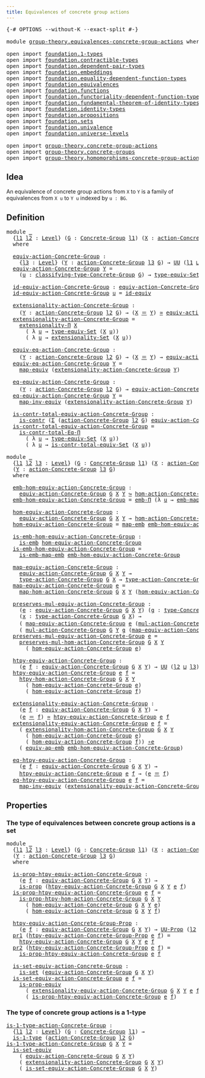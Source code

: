 ```yaml
---
title: Equivalences of concrete group actions
---
```


<pre class="Agda"><a id="64" class="Symbol">{-#</a> <a id="68" class="Keyword">OPTIONS</a> <a id="76" class="Pragma">--without-K</a> <a id="88" class="Pragma">--exact-split</a> <a id="102" class="Symbol">#-}</a>

<a id="107" class="Keyword">module</a> <a id="114" href="group-theory.equivalences-concrete-group-actions.html" class="Module">group-theory.equivalences-concrete-group-actions</a> <a id="163" class="Keyword">where</a>

<a id="170" class="Keyword">open</a> <a id="175" class="Keyword">import</a> <a id="182" href="foundation.1-types.html" class="Module">foundation.1-types</a>
<a id="201" class="Keyword">open</a> <a id="206" class="Keyword">import</a> <a id="213" href="foundation.contractible-types.html" class="Module">foundation.contractible-types</a>
<a id="243" class="Keyword">open</a> <a id="248" class="Keyword">import</a> <a id="255" href="foundation.dependent-pair-types.html" class="Module">foundation.dependent-pair-types</a>
<a id="287" class="Keyword">open</a> <a id="292" class="Keyword">import</a> <a id="299" href="foundation.embeddings.html" class="Module">foundation.embeddings</a>
<a id="321" class="Keyword">open</a> <a id="326" class="Keyword">import</a> <a id="333" href="foundation.equality-dependent-function-types.html" class="Module">foundation.equality-dependent-function-types</a>
<a id="378" class="Keyword">open</a> <a id="383" class="Keyword">import</a> <a id="390" href="foundation.equivalences.html" class="Module">foundation.equivalences</a>
<a id="414" class="Keyword">open</a> <a id="419" class="Keyword">import</a> <a id="426" href="foundation.functions.html" class="Module">foundation.functions</a>
<a id="447" class="Keyword">open</a> <a id="452" class="Keyword">import</a> <a id="459" href="foundation.functoriality-dependent-function-types.html" class="Module">foundation.functoriality-dependent-function-types</a>
<a id="509" class="Keyword">open</a> <a id="514" class="Keyword">import</a> <a id="521" href="foundation.fundamental-theorem-of-identity-types.html" class="Module">foundation.fundamental-theorem-of-identity-types</a>
<a id="570" class="Keyword">open</a> <a id="575" class="Keyword">import</a> <a id="582" href="foundation.identity-types.html" class="Module">foundation.identity-types</a>
<a id="608" class="Keyword">open</a> <a id="613" class="Keyword">import</a> <a id="620" href="foundation.propositions.html" class="Module">foundation.propositions</a>
<a id="644" class="Keyword">open</a> <a id="649" class="Keyword">import</a> <a id="656" href="foundation.sets.html" class="Module">foundation.sets</a>
<a id="672" class="Keyword">open</a> <a id="677" class="Keyword">import</a> <a id="684" href="foundation.univalence.html" class="Module">foundation.univalence</a>
<a id="706" class="Keyword">open</a> <a id="711" class="Keyword">import</a> <a id="718" href="foundation.universe-levels.html" class="Module">foundation.universe-levels</a>

<a id="746" class="Keyword">open</a> <a id="751" class="Keyword">import</a> <a id="758" href="group-theory.concrete-group-actions.html" class="Module">group-theory.concrete-group-actions</a>
<a id="794" class="Keyword">open</a> <a id="799" class="Keyword">import</a> <a id="806" href="group-theory.concrete-groups.html" class="Module">group-theory.concrete-groups</a>
<a id="835" class="Keyword">open</a> <a id="840" class="Keyword">import</a> <a id="847" href="group-theory.homomorphisms-concrete-group-actions.html" class="Module">group-theory.homomorphisms-concrete-group-actions</a>
</pre>
## Idea

An equivalence of concrete group actions from `X` to `Y` is a family of equivalences from `X u` to `Y u` indexed by `u : BG`.

## Definition

<pre class="Agda"><a id="1061" class="Keyword">module</a> <a id="1068" href="group-theory.equivalences-concrete-group-actions.html#1068" class="Module">_</a>
  <a id="1072" class="Symbol">{</a><a id="1073" href="group-theory.equivalences-concrete-group-actions.html#1073" class="Bound">l1</a> <a id="1076" href="group-theory.equivalences-concrete-group-actions.html#1076" class="Bound">l2</a> <a id="1079" class="Symbol">:</a> <a id="1081" href="Agda.Primitive.html#597" class="Postulate">Level</a><a id="1086" class="Symbol">}</a> <a id="1088" class="Symbol">(</a><a id="1089" href="group-theory.equivalences-concrete-group-actions.html#1089" class="Bound">G</a> <a id="1091" class="Symbol">:</a> <a id="1093" href="group-theory.concrete-groups.html#2030" class="Function">Concrete-Group</a> <a id="1108" href="group-theory.equivalences-concrete-group-actions.html#1073" class="Bound">l1</a><a id="1110" class="Symbol">)</a> <a id="1112" class="Symbol">(</a><a id="1113" href="group-theory.equivalences-concrete-group-actions.html#1113" class="Bound">X</a> <a id="1115" class="Symbol">:</a> <a id="1117" href="group-theory.concrete-group-actions.html#807" class="Function">action-Concrete-Group</a> <a id="1139" href="group-theory.equivalences-concrete-group-actions.html#1076" class="Bound">l2</a> <a id="1142" href="group-theory.equivalences-concrete-group-actions.html#1089" class="Bound">G</a><a id="1143" class="Symbol">)</a>
  <a id="1147" class="Keyword">where</a>

  <a id="1156" href="group-theory.equivalences-concrete-group-actions.html#1156" class="Function">equiv-action-Concrete-Group</a> <a id="1184" class="Symbol">:</a>
    <a id="1190" class="Symbol">{</a><a id="1191" href="group-theory.equivalences-concrete-group-actions.html#1191" class="Bound">l3</a> <a id="1194" class="Symbol">:</a> <a id="1196" href="Agda.Primitive.html#597" class="Postulate">Level</a><a id="1201" class="Symbol">}</a> <a id="1203" class="Symbol">(</a><a id="1204" href="group-theory.equivalences-concrete-group-actions.html#1204" class="Bound">Y</a> <a id="1206" class="Symbol">:</a> <a id="1208" href="group-theory.concrete-group-actions.html#807" class="Function">action-Concrete-Group</a> <a id="1230" href="group-theory.equivalences-concrete-group-actions.html#1191" class="Bound">l3</a> <a id="1233" href="group-theory.equivalences-concrete-group-actions.html#1089" class="Bound">G</a><a id="1234" class="Symbol">)</a> <a id="1236" class="Symbol">→</a> <a id="1238" href="foundation-core.universe-levels.html#235" class="Primitive">UU</a> <a id="1241" class="Symbol">(</a><a id="1242" href="group-theory.equivalences-concrete-group-actions.html#1073" class="Bound">l1</a> <a id="1245" href="Agda.Primitive.html#810" class="Primitive Operator">⊔</a> <a id="1247" href="group-theory.equivalences-concrete-group-actions.html#1076" class="Bound">l2</a> <a id="1250" href="Agda.Primitive.html#810" class="Primitive Operator">⊔</a> <a id="1252" href="group-theory.equivalences-concrete-group-actions.html#1191" class="Bound">l3</a><a id="1254" class="Symbol">)</a>
  <a id="1258" href="group-theory.equivalences-concrete-group-actions.html#1156" class="Function">equiv-action-Concrete-Group</a> <a id="1286" href="group-theory.equivalences-concrete-group-actions.html#1286" class="Bound">Y</a> <a id="1288" class="Symbol">=</a>
    <a id="1294" class="Symbol">(</a><a id="1295" href="group-theory.equivalences-concrete-group-actions.html#1295" class="Bound">u</a> <a id="1297" class="Symbol">:</a> <a id="1299" href="group-theory.concrete-groups.html#2431" class="Function">classifying-type-Concrete-Group</a> <a id="1331" href="group-theory.equivalences-concrete-group-actions.html#1089" class="Bound">G</a><a id="1332" class="Symbol">)</a> <a id="1334" class="Symbol">→</a> <a id="1336" href="foundation.sets.html#4935" class="Function">type-equiv-Set</a> <a id="1351" class="Symbol">(</a><a id="1352" href="group-theory.equivalences-concrete-group-actions.html#1113" class="Bound">X</a> <a id="1354" href="group-theory.equivalences-concrete-group-actions.html#1295" class="Bound">u</a><a id="1355" class="Symbol">)</a> <a id="1357" class="Symbol">(</a><a id="1358" href="group-theory.equivalences-concrete-group-actions.html#1286" class="Bound">Y</a> <a id="1360" href="group-theory.equivalences-concrete-group-actions.html#1295" class="Bound">u</a><a id="1361" class="Symbol">)</a>

  <a id="1366" href="group-theory.equivalences-concrete-group-actions.html#1366" class="Function">id-equiv-action-Concrete-Group</a> <a id="1397" class="Symbol">:</a> <a id="1399" href="group-theory.equivalences-concrete-group-actions.html#1156" class="Function">equiv-action-Concrete-Group</a> <a id="1427" href="group-theory.equivalences-concrete-group-actions.html#1113" class="Bound">X</a>
  <a id="1431" href="group-theory.equivalences-concrete-group-actions.html#1366" class="Function">id-equiv-action-Concrete-Group</a> <a id="1462" href="group-theory.equivalences-concrete-group-actions.html#1462" class="Bound">u</a> <a id="1464" class="Symbol">=</a> <a id="1466" href="foundation-core.equivalences.html#2494" class="Function">id-equiv</a>

  <a id="1478" href="group-theory.equivalences-concrete-group-actions.html#1478" class="Function">extensionality-action-Concrete-Group</a> <a id="1515" class="Symbol">:</a>
    <a id="1521" class="Symbol">(</a><a id="1522" href="group-theory.equivalences-concrete-group-actions.html#1522" class="Bound">Y</a> <a id="1524" class="Symbol">:</a> <a id="1526" href="group-theory.concrete-group-actions.html#807" class="Function">action-Concrete-Group</a> <a id="1548" href="group-theory.equivalences-concrete-group-actions.html#1076" class="Bound">l2</a> <a id="1551" href="group-theory.equivalences-concrete-group-actions.html#1089" class="Bound">G</a><a id="1552" class="Symbol">)</a> <a id="1554" class="Symbol">→</a> <a id="1556" class="Symbol">(</a><a id="1557" href="group-theory.equivalences-concrete-group-actions.html#1113" class="Bound">X</a> <a id="1559" href="foundation-core.identity-types.html#1865" class="Function Operator">＝</a> <a id="1561" href="group-theory.equivalences-concrete-group-actions.html#1522" class="Bound">Y</a><a id="1562" class="Symbol">)</a> <a id="1564" href="foundation-core.equivalences.html#1621" class="Function Operator">≃</a> <a id="1566" href="group-theory.equivalences-concrete-group-actions.html#1156" class="Function">equiv-action-Concrete-Group</a> <a id="1594" href="group-theory.equivalences-concrete-group-actions.html#1522" class="Bound">Y</a>
  <a id="1598" href="group-theory.equivalences-concrete-group-actions.html#1478" class="Function">extensionality-action-Concrete-Group</a> <a id="1635" class="Symbol">=</a>
    <a id="1641" href="foundation.equality-dependent-function-types.html#2224" class="Function">extensionality-Π</a> <a id="1658" href="group-theory.equivalences-concrete-group-actions.html#1113" class="Bound">X</a>
      <a id="1666" class="Symbol">(</a> <a id="1668" class="Symbol">λ</a> <a id="1670" href="group-theory.equivalences-concrete-group-actions.html#1670" class="Bound">u</a> <a id="1672" class="Symbol">→</a> <a id="1674" href="foundation.sets.html#4935" class="Function">type-equiv-Set</a> <a id="1689" class="Symbol">(</a><a id="1690" href="group-theory.equivalences-concrete-group-actions.html#1113" class="Bound">X</a> <a id="1692" href="group-theory.equivalences-concrete-group-actions.html#1670" class="Bound">u</a><a id="1693" class="Symbol">))</a>
      <a id="1702" class="Symbol">(</a> <a id="1704" class="Symbol">λ</a> <a id="1706" href="group-theory.equivalences-concrete-group-actions.html#1706" class="Bound">u</a> <a id="1708" class="Symbol">→</a> <a id="1710" href="foundation.sets.html#5845" class="Function">extensionality-Set</a> <a id="1729" class="Symbol">(</a><a id="1730" href="group-theory.equivalences-concrete-group-actions.html#1113" class="Bound">X</a> <a id="1732" href="group-theory.equivalences-concrete-group-actions.html#1706" class="Bound">u</a><a id="1733" class="Symbol">))</a>

  <a id="1739" href="group-theory.equivalences-concrete-group-actions.html#1739" class="Function">equiv-eq-action-Concrete-Group</a> <a id="1770" class="Symbol">:</a>
    <a id="1776" class="Symbol">(</a><a id="1777" href="group-theory.equivalences-concrete-group-actions.html#1777" class="Bound">Y</a> <a id="1779" class="Symbol">:</a> <a id="1781" href="group-theory.concrete-group-actions.html#807" class="Function">action-Concrete-Group</a> <a id="1803" href="group-theory.equivalences-concrete-group-actions.html#1076" class="Bound">l2</a> <a id="1806" href="group-theory.equivalences-concrete-group-actions.html#1089" class="Bound">G</a><a id="1807" class="Symbol">)</a> <a id="1809" class="Symbol">→</a> <a id="1811" class="Symbol">(</a><a id="1812" href="group-theory.equivalences-concrete-group-actions.html#1113" class="Bound">X</a> <a id="1814" href="foundation-core.identity-types.html#1865" class="Function Operator">＝</a> <a id="1816" href="group-theory.equivalences-concrete-group-actions.html#1777" class="Bound">Y</a><a id="1817" class="Symbol">)</a> <a id="1819" class="Symbol">→</a> <a id="1821" href="group-theory.equivalences-concrete-group-actions.html#1156" class="Function">equiv-action-Concrete-Group</a> <a id="1849" href="group-theory.equivalences-concrete-group-actions.html#1777" class="Bound">Y</a>
  <a id="1853" href="group-theory.equivalences-concrete-group-actions.html#1739" class="Function">equiv-eq-action-Concrete-Group</a> <a id="1884" href="group-theory.equivalences-concrete-group-actions.html#1884" class="Bound">Y</a> <a id="1886" class="Symbol">=</a>
    <a id="1892" href="foundation-core.equivalences.html#1821" class="Function">map-equiv</a> <a id="1902" class="Symbol">(</a><a id="1903" href="group-theory.equivalences-concrete-group-actions.html#1478" class="Function">extensionality-action-Concrete-Group</a> <a id="1940" href="group-theory.equivalences-concrete-group-actions.html#1884" class="Bound">Y</a><a id="1941" class="Symbol">)</a>

  <a id="1946" href="group-theory.equivalences-concrete-group-actions.html#1946" class="Function">eq-equiv-action-Concrete-Group</a> <a id="1977" class="Symbol">:</a>
    <a id="1983" class="Symbol">(</a><a id="1984" href="group-theory.equivalences-concrete-group-actions.html#1984" class="Bound">Y</a> <a id="1986" class="Symbol">:</a> <a id="1988" href="group-theory.concrete-group-actions.html#807" class="Function">action-Concrete-Group</a> <a id="2010" href="group-theory.equivalences-concrete-group-actions.html#1076" class="Bound">l2</a> <a id="2013" href="group-theory.equivalences-concrete-group-actions.html#1089" class="Bound">G</a><a id="2014" class="Symbol">)</a> <a id="2016" class="Symbol">→</a> <a id="2018" href="group-theory.equivalences-concrete-group-actions.html#1156" class="Function">equiv-action-Concrete-Group</a> <a id="2046" href="group-theory.equivalences-concrete-group-actions.html#1984" class="Bound">Y</a> <a id="2048" class="Symbol">→</a> <a id="2050" class="Symbol">(</a><a id="2051" href="group-theory.equivalences-concrete-group-actions.html#1113" class="Bound">X</a> <a id="2053" href="foundation-core.identity-types.html#1865" class="Function Operator">＝</a> <a id="2055" href="group-theory.equivalences-concrete-group-actions.html#1984" class="Bound">Y</a><a id="2056" class="Symbol">)</a>
  <a id="2060" href="group-theory.equivalences-concrete-group-actions.html#1946" class="Function">eq-equiv-action-Concrete-Group</a> <a id="2091" href="group-theory.equivalences-concrete-group-actions.html#2091" class="Bound">Y</a> <a id="2093" class="Symbol">=</a>
    <a id="2099" href="foundation-core.equivalences.html#5036" class="Function">map-inv-equiv</a> <a id="2113" class="Symbol">(</a><a id="2114" href="group-theory.equivalences-concrete-group-actions.html#1478" class="Function">extensionality-action-Concrete-Group</a> <a id="2151" href="group-theory.equivalences-concrete-group-actions.html#2091" class="Bound">Y</a><a id="2152" class="Symbol">)</a>

  <a id="2157" href="group-theory.equivalences-concrete-group-actions.html#2157" class="Function">is-contr-total-equiv-action-Concrete-Group</a> <a id="2200" class="Symbol">:</a>
    <a id="2206" href="foundation-core.contractible-types.html#1006" class="Function">is-contr</a> <a id="2215" class="Symbol">(</a><a id="2216" href="foundation-core.dependent-pair-types.html#515" class="Record">Σ</a> <a id="2218" class="Symbol">(</a><a id="2219" href="group-theory.concrete-group-actions.html#807" class="Function">action-Concrete-Group</a> <a id="2241" href="group-theory.equivalences-concrete-group-actions.html#1076" class="Bound">l2</a> <a id="2244" href="group-theory.equivalences-concrete-group-actions.html#1089" class="Bound">G</a><a id="2245" class="Symbol">)</a> <a id="2247" href="group-theory.equivalences-concrete-group-actions.html#1156" class="Function">equiv-action-Concrete-Group</a><a id="2274" class="Symbol">)</a>
  <a id="2278" href="group-theory.equivalences-concrete-group-actions.html#2157" class="Function">is-contr-total-equiv-action-Concrete-Group</a> <a id="2321" class="Symbol">=</a>
    <a id="2327" href="foundation.equality-dependent-function-types.html#1031" class="Function">is-contr-total-Eq-Π</a>
      <a id="2353" class="Symbol">(</a> <a id="2355" class="Symbol">λ</a> <a id="2357" href="group-theory.equivalences-concrete-group-actions.html#2357" class="Bound">u</a> <a id="2359" class="Symbol">→</a> <a id="2361" href="foundation.sets.html#4935" class="Function">type-equiv-Set</a> <a id="2376" class="Symbol">(</a><a id="2377" href="group-theory.equivalences-concrete-group-actions.html#1113" class="Bound">X</a> <a id="2379" href="group-theory.equivalences-concrete-group-actions.html#2357" class="Bound">u</a><a id="2380" class="Symbol">))</a>
      <a id="2389" class="Symbol">(</a> <a id="2391" class="Symbol">λ</a> <a id="2393" href="group-theory.equivalences-concrete-group-actions.html#2393" class="Bound">u</a> <a id="2395" class="Symbol">→</a> <a id="2397" href="foundation.sets.html#5419" class="Function">is-contr-total-equiv-Set</a> <a id="2422" class="Symbol">(</a><a id="2423" href="group-theory.equivalences-concrete-group-actions.html#1113" class="Bound">X</a> <a id="2425" href="group-theory.equivalences-concrete-group-actions.html#2393" class="Bound">u</a><a id="2426" class="Symbol">))</a>

<a id="2430" class="Keyword">module</a> <a id="2437" href="group-theory.equivalences-concrete-group-actions.html#2437" class="Module">_</a>
  <a id="2441" class="Symbol">{</a><a id="2442" href="group-theory.equivalences-concrete-group-actions.html#2442" class="Bound">l1</a> <a id="2445" href="group-theory.equivalences-concrete-group-actions.html#2445" class="Bound">l2</a> <a id="2448" href="group-theory.equivalences-concrete-group-actions.html#2448" class="Bound">l3</a> <a id="2451" class="Symbol">:</a> <a id="2453" href="Agda.Primitive.html#597" class="Postulate">Level</a><a id="2458" class="Symbol">}</a> <a id="2460" class="Symbol">(</a><a id="2461" href="group-theory.equivalences-concrete-group-actions.html#2461" class="Bound">G</a> <a id="2463" class="Symbol">:</a> <a id="2465" href="group-theory.concrete-groups.html#2030" class="Function">Concrete-Group</a> <a id="2480" href="group-theory.equivalences-concrete-group-actions.html#2442" class="Bound">l1</a><a id="2482" class="Symbol">)</a> <a id="2484" class="Symbol">(</a><a id="2485" href="group-theory.equivalences-concrete-group-actions.html#2485" class="Bound">X</a> <a id="2487" class="Symbol">:</a> <a id="2489" href="group-theory.concrete-group-actions.html#807" class="Function">action-Concrete-Group</a> <a id="2511" href="group-theory.equivalences-concrete-group-actions.html#2445" class="Bound">l2</a> <a id="2514" href="group-theory.equivalences-concrete-group-actions.html#2461" class="Bound">G</a><a id="2515" class="Symbol">)</a>
  <a id="2519" class="Symbol">(</a><a id="2520" href="group-theory.equivalences-concrete-group-actions.html#2520" class="Bound">Y</a> <a id="2522" class="Symbol">:</a> <a id="2524" href="group-theory.concrete-group-actions.html#807" class="Function">action-Concrete-Group</a> <a id="2546" href="group-theory.equivalences-concrete-group-actions.html#2448" class="Bound">l3</a> <a id="2549" href="group-theory.equivalences-concrete-group-actions.html#2461" class="Bound">G</a><a id="2550" class="Symbol">)</a>
  <a id="2554" class="Keyword">where</a>

  <a id="2563" href="group-theory.equivalences-concrete-group-actions.html#2563" class="Function">emb-hom-equiv-action-Concrete-Group</a> <a id="2599" class="Symbol">:</a>
    <a id="2605" href="group-theory.equivalences-concrete-group-actions.html#1156" class="Function">equiv-action-Concrete-Group</a> <a id="2633" href="group-theory.equivalences-concrete-group-actions.html#2461" class="Bound">G</a> <a id="2635" href="group-theory.equivalences-concrete-group-actions.html#2485" class="Bound">X</a> <a id="2637" href="group-theory.equivalences-concrete-group-actions.html#2520" class="Bound">Y</a> <a id="2639" href="foundation-core.embeddings.html#1074" class="Function Operator">↪</a> <a id="2641" href="group-theory.homomorphisms-concrete-group-actions.html#849" class="Function">hom-action-Concrete-Group</a> <a id="2667" href="group-theory.equivalences-concrete-group-actions.html#2461" class="Bound">G</a> <a id="2669" href="group-theory.equivalences-concrete-group-actions.html#2485" class="Bound">X</a> <a id="2671" href="group-theory.equivalences-concrete-group-actions.html#2520" class="Bound">Y</a>
  <a id="2675" href="group-theory.equivalences-concrete-group-actions.html#2563" class="Function">emb-hom-equiv-action-Concrete-Group</a> <a id="2711" class="Symbol">=</a> <a id="2713" href="foundation.functoriality-dependent-function-types.html#5944" class="Function">emb-Π</a> <a id="2719" class="Symbol">(λ</a> <a id="2722" href="group-theory.equivalences-concrete-group-actions.html#2722" class="Bound">u</a> <a id="2724" class="Symbol">→</a> <a id="2726" href="foundation.equivalences.html#11729" class="Function">emb-map-equiv</a><a id="2739" class="Symbol">)</a>

  <a id="2744" href="group-theory.equivalences-concrete-group-actions.html#2744" class="Function">hom-equiv-action-Concrete-Group</a> <a id="2776" class="Symbol">:</a>
    <a id="2782" href="group-theory.equivalences-concrete-group-actions.html#1156" class="Function">equiv-action-Concrete-Group</a> <a id="2810" href="group-theory.equivalences-concrete-group-actions.html#2461" class="Bound">G</a> <a id="2812" href="group-theory.equivalences-concrete-group-actions.html#2485" class="Bound">X</a> <a id="2814" href="group-theory.equivalences-concrete-group-actions.html#2520" class="Bound">Y</a> <a id="2816" class="Symbol">→</a> <a id="2818" href="group-theory.homomorphisms-concrete-group-actions.html#849" class="Function">hom-action-Concrete-Group</a> <a id="2844" href="group-theory.equivalences-concrete-group-actions.html#2461" class="Bound">G</a> <a id="2846" href="group-theory.equivalences-concrete-group-actions.html#2485" class="Bound">X</a> <a id="2848" href="group-theory.equivalences-concrete-group-actions.html#2520" class="Bound">Y</a>
  <a id="2852" href="group-theory.equivalences-concrete-group-actions.html#2744" class="Function">hom-equiv-action-Concrete-Group</a> <a id="2884" class="Symbol">=</a> <a id="2886" href="foundation-core.embeddings.html#1217" class="Function">map-emb</a> <a id="2894" href="group-theory.equivalences-concrete-group-actions.html#2563" class="Function">emb-hom-equiv-action-Concrete-Group</a>

  <a id="2933" href="group-theory.equivalences-concrete-group-actions.html#2933" class="Function">is-emb-hom-equiv-action-Concrete-Group</a> <a id="2972" class="Symbol">:</a>
    <a id="2978" href="foundation-core.embeddings.html#992" class="Function">is-emb</a> <a id="2985" href="group-theory.equivalences-concrete-group-actions.html#2744" class="Function">hom-equiv-action-Concrete-Group</a>
  <a id="3019" href="group-theory.equivalences-concrete-group-actions.html#2933" class="Function">is-emb-hom-equiv-action-Concrete-Group</a> <a id="3058" class="Symbol">=</a>
    <a id="3064" href="foundation-core.embeddings.html#1264" class="Function">is-emb-map-emb</a> <a id="3079" href="group-theory.equivalences-concrete-group-actions.html#2563" class="Function">emb-hom-equiv-action-Concrete-Group</a>

  <a id="3118" href="group-theory.equivalences-concrete-group-actions.html#3118" class="Function">map-equiv-action-Concrete-Group</a> <a id="3150" class="Symbol">:</a>
    <a id="3156" href="group-theory.equivalences-concrete-group-actions.html#1156" class="Function">equiv-action-Concrete-Group</a> <a id="3184" href="group-theory.equivalences-concrete-group-actions.html#2461" class="Bound">G</a> <a id="3186" href="group-theory.equivalences-concrete-group-actions.html#2485" class="Bound">X</a> <a id="3188" href="group-theory.equivalences-concrete-group-actions.html#2520" class="Bound">Y</a> <a id="3190" class="Symbol">→</a>
    <a id="3196" href="group-theory.concrete-group-actions.html#1115" class="Function">type-action-Concrete-Group</a> <a id="3223" href="group-theory.equivalences-concrete-group-actions.html#2461" class="Bound">G</a> <a id="3225" href="group-theory.equivalences-concrete-group-actions.html#2485" class="Bound">X</a> <a id="3227" class="Symbol">→</a> <a id="3229" href="group-theory.concrete-group-actions.html#1115" class="Function">type-action-Concrete-Group</a> <a id="3256" href="group-theory.equivalences-concrete-group-actions.html#2461" class="Bound">G</a> <a id="3258" href="group-theory.equivalences-concrete-group-actions.html#2520" class="Bound">Y</a>
  <a id="3262" href="group-theory.equivalences-concrete-group-actions.html#3118" class="Function">map-equiv-action-Concrete-Group</a> <a id="3294" href="group-theory.equivalences-concrete-group-actions.html#3294" class="Bound">e</a> <a id="3296" class="Symbol">=</a>
    <a id="3302" href="group-theory.homomorphisms-concrete-group-actions.html#1006" class="Function">map-hom-action-Concrete-Group</a> <a id="3332" href="group-theory.equivalences-concrete-group-actions.html#2461" class="Bound">G</a> <a id="3334" href="group-theory.equivalences-concrete-group-actions.html#2485" class="Bound">X</a> <a id="3336" href="group-theory.equivalences-concrete-group-actions.html#2520" class="Bound">Y</a> <a id="3338" class="Symbol">(</a><a id="3339" href="group-theory.equivalences-concrete-group-actions.html#2744" class="Function">hom-equiv-action-Concrete-Group</a> <a id="3371" href="group-theory.equivalences-concrete-group-actions.html#3294" class="Bound">e</a><a id="3372" class="Symbol">)</a>

  <a id="3377" href="group-theory.equivalences-concrete-group-actions.html#3377" class="Function">preserves-mul-equiv-action-Concrete-Group</a> <a id="3419" class="Symbol">:</a>
    <a id="3425" class="Symbol">(</a><a id="3426" href="group-theory.equivalences-concrete-group-actions.html#3426" class="Bound">e</a> <a id="3428" class="Symbol">:</a> <a id="3430" href="group-theory.equivalences-concrete-group-actions.html#1156" class="Function">equiv-action-Concrete-Group</a> <a id="3458" href="group-theory.equivalences-concrete-group-actions.html#2461" class="Bound">G</a> <a id="3460" href="group-theory.equivalences-concrete-group-actions.html#2485" class="Bound">X</a> <a id="3462" href="group-theory.equivalences-concrete-group-actions.html#2520" class="Bound">Y</a><a id="3463" class="Symbol">)</a> <a id="3465" class="Symbol">(</a><a id="3466" href="group-theory.equivalences-concrete-group-actions.html#3466" class="Bound">g</a> <a id="3468" class="Symbol">:</a> <a id="3470" href="group-theory.concrete-groups.html#3441" class="Function">type-Concrete-Group</a> <a id="3490" href="group-theory.equivalences-concrete-group-actions.html#2461" class="Bound">G</a><a id="3491" class="Symbol">)</a>
    <a id="3497" class="Symbol">(</a><a id="3498" href="group-theory.equivalences-concrete-group-actions.html#3498" class="Bound">x</a> <a id="3500" class="Symbol">:</a> <a id="3502" href="group-theory.concrete-group-actions.html#1115" class="Function">type-action-Concrete-Group</a> <a id="3529" href="group-theory.equivalences-concrete-group-actions.html#2461" class="Bound">G</a> <a id="3531" href="group-theory.equivalences-concrete-group-actions.html#2485" class="Bound">X</a><a id="3532" class="Symbol">)</a> <a id="3534" class="Symbol">→</a>
    <a id="3540" class="Symbol">(</a> <a id="3542" href="group-theory.equivalences-concrete-group-actions.html#3118" class="Function">map-equiv-action-Concrete-Group</a> <a id="3574" href="group-theory.equivalences-concrete-group-actions.html#3426" class="Bound">e</a> <a id="3576" class="Symbol">(</a><a id="3577" href="group-theory.concrete-group-actions.html#1372" class="Function">mul-action-Concrete-Group</a> <a id="3603" href="group-theory.equivalences-concrete-group-actions.html#2461" class="Bound">G</a> <a id="3605" href="group-theory.equivalences-concrete-group-actions.html#2485" class="Bound">X</a> <a id="3607" href="group-theory.equivalences-concrete-group-actions.html#3466" class="Bound">g</a> <a id="3609" href="group-theory.equivalences-concrete-group-actions.html#3498" class="Bound">x</a><a id="3610" class="Symbol">))</a> <a id="3613" href="foundation-core.identity-types.html#1865" class="Function Operator">＝</a>
    <a id="3619" class="Symbol">(</a> <a id="3621" href="group-theory.concrete-group-actions.html#1372" class="Function">mul-action-Concrete-Group</a> <a id="3647" href="group-theory.equivalences-concrete-group-actions.html#2461" class="Bound">G</a> <a id="3649" href="group-theory.equivalences-concrete-group-actions.html#2520" class="Bound">Y</a> <a id="3651" href="group-theory.equivalences-concrete-group-actions.html#3466" class="Bound">g</a> <a id="3653" class="Symbol">(</a><a id="3654" href="group-theory.equivalences-concrete-group-actions.html#3118" class="Function">map-equiv-action-Concrete-Group</a> <a id="3686" href="group-theory.equivalences-concrete-group-actions.html#3426" class="Bound">e</a> <a id="3688" href="group-theory.equivalences-concrete-group-actions.html#3498" class="Bound">x</a><a id="3689" class="Symbol">))</a>
  <a id="3694" href="group-theory.equivalences-concrete-group-actions.html#3377" class="Function">preserves-mul-equiv-action-Concrete-Group</a> <a id="3736" href="group-theory.equivalences-concrete-group-actions.html#3736" class="Bound">e</a> <a id="3738" class="Symbol">=</a>
    <a id="3744" href="group-theory.homomorphisms-concrete-group-actions.html#1488" class="Function">preserves-mul-hom-action-Concrete-Group</a> <a id="3784" href="group-theory.equivalences-concrete-group-actions.html#2461" class="Bound">G</a> <a id="3786" href="group-theory.equivalences-concrete-group-actions.html#2485" class="Bound">X</a> <a id="3788" href="group-theory.equivalences-concrete-group-actions.html#2520" class="Bound">Y</a>
      <a id="3796" class="Symbol">(</a> <a id="3798" href="group-theory.equivalences-concrete-group-actions.html#2744" class="Function">hom-equiv-action-Concrete-Group</a> <a id="3830" href="group-theory.equivalences-concrete-group-actions.html#3736" class="Bound">e</a><a id="3831" class="Symbol">)</a>

  <a id="3836" href="group-theory.equivalences-concrete-group-actions.html#3836" class="Function">htpy-equiv-action-Concrete-Group</a> <a id="3869" class="Symbol">:</a>
    <a id="3875" class="Symbol">(</a><a id="3876" href="group-theory.equivalences-concrete-group-actions.html#3876" class="Bound">e</a> <a id="3878" href="group-theory.equivalences-concrete-group-actions.html#3878" class="Bound">f</a> <a id="3880" class="Symbol">:</a> <a id="3882" href="group-theory.equivalences-concrete-group-actions.html#1156" class="Function">equiv-action-Concrete-Group</a> <a id="3910" href="group-theory.equivalences-concrete-group-actions.html#2461" class="Bound">G</a> <a id="3912" href="group-theory.equivalences-concrete-group-actions.html#2485" class="Bound">X</a> <a id="3914" href="group-theory.equivalences-concrete-group-actions.html#2520" class="Bound">Y</a><a id="3915" class="Symbol">)</a> <a id="3917" class="Symbol">→</a> <a id="3919" href="foundation-core.universe-levels.html#235" class="Primitive">UU</a> <a id="3922" class="Symbol">(</a><a id="3923" href="group-theory.equivalences-concrete-group-actions.html#2445" class="Bound">l2</a> <a id="3926" href="Agda.Primitive.html#810" class="Primitive Operator">⊔</a> <a id="3928" href="group-theory.equivalences-concrete-group-actions.html#2448" class="Bound">l3</a><a id="3930" class="Symbol">)</a>
  <a id="3934" href="group-theory.equivalences-concrete-group-actions.html#3836" class="Function">htpy-equiv-action-Concrete-Group</a> <a id="3967" href="group-theory.equivalences-concrete-group-actions.html#3967" class="Bound">e</a> <a id="3969" href="group-theory.equivalences-concrete-group-actions.html#3969" class="Bound">f</a> <a id="3971" class="Symbol">=</a>
    <a id="3977" href="group-theory.homomorphisms-concrete-group-actions.html#2113" class="Function">htpy-hom-action-Concrete-Group</a> <a id="4008" href="group-theory.equivalences-concrete-group-actions.html#2461" class="Bound">G</a> <a id="4010" href="group-theory.equivalences-concrete-group-actions.html#2485" class="Bound">X</a> <a id="4012" href="group-theory.equivalences-concrete-group-actions.html#2520" class="Bound">Y</a>
      <a id="4020" class="Symbol">(</a> <a id="4022" href="group-theory.equivalences-concrete-group-actions.html#2744" class="Function">hom-equiv-action-Concrete-Group</a> <a id="4054" href="group-theory.equivalences-concrete-group-actions.html#3967" class="Bound">e</a><a id="4055" class="Symbol">)</a>
      <a id="4063" class="Symbol">(</a> <a id="4065" href="group-theory.equivalences-concrete-group-actions.html#2744" class="Function">hom-equiv-action-Concrete-Group</a> <a id="4097" href="group-theory.equivalences-concrete-group-actions.html#3969" class="Bound">f</a><a id="4098" class="Symbol">)</a>

  <a id="4103" href="group-theory.equivalences-concrete-group-actions.html#4103" class="Function">extensionality-equiv-action-Concrete-Group</a> <a id="4146" class="Symbol">:</a>
    <a id="4152" class="Symbol">(</a><a id="4153" href="group-theory.equivalences-concrete-group-actions.html#4153" class="Bound">e</a> <a id="4155" href="group-theory.equivalences-concrete-group-actions.html#4155" class="Bound">f</a> <a id="4157" class="Symbol">:</a> <a id="4159" href="group-theory.equivalences-concrete-group-actions.html#1156" class="Function">equiv-action-Concrete-Group</a> <a id="4187" href="group-theory.equivalences-concrete-group-actions.html#2461" class="Bound">G</a> <a id="4189" href="group-theory.equivalences-concrete-group-actions.html#2485" class="Bound">X</a> <a id="4191" href="group-theory.equivalences-concrete-group-actions.html#2520" class="Bound">Y</a><a id="4192" class="Symbol">)</a> <a id="4194" class="Symbol">→</a>
    <a id="4200" class="Symbol">(</a><a id="4201" href="group-theory.equivalences-concrete-group-actions.html#4153" class="Bound">e</a> <a id="4203" href="foundation-core.identity-types.html#1865" class="Function Operator">＝</a> <a id="4205" href="group-theory.equivalences-concrete-group-actions.html#4155" class="Bound">f</a><a id="4206" class="Symbol">)</a> <a id="4208" href="foundation-core.equivalences.html#1621" class="Function Operator">≃</a> <a id="4210" href="group-theory.equivalences-concrete-group-actions.html#3836" class="Function">htpy-equiv-action-Concrete-Group</a> <a id="4243" href="group-theory.equivalences-concrete-group-actions.html#4153" class="Bound">e</a> <a id="4245" href="group-theory.equivalences-concrete-group-actions.html#4155" class="Bound">f</a>
  <a id="4249" href="group-theory.equivalences-concrete-group-actions.html#4103" class="Function">extensionality-equiv-action-Concrete-Group</a> <a id="4292" href="group-theory.equivalences-concrete-group-actions.html#4292" class="Bound">e</a> <a id="4294" href="group-theory.equivalences-concrete-group-actions.html#4294" class="Bound">f</a> <a id="4296" class="Symbol">=</a>
    <a id="4302" class="Symbol">(</a> <a id="4304" href="group-theory.homomorphisms-concrete-group-actions.html#2453" class="Function">extensionality-hom-action-Concrete-Group</a> <a id="4345" href="group-theory.equivalences-concrete-group-actions.html#2461" class="Bound">G</a> <a id="4347" href="group-theory.equivalences-concrete-group-actions.html#2485" class="Bound">X</a> <a id="4349" href="group-theory.equivalences-concrete-group-actions.html#2520" class="Bound">Y</a>
      <a id="4357" class="Symbol">(</a> <a id="4359" href="group-theory.equivalences-concrete-group-actions.html#2744" class="Function">hom-equiv-action-Concrete-Group</a> <a id="4391" href="group-theory.equivalences-concrete-group-actions.html#4292" class="Bound">e</a><a id="4392" class="Symbol">)</a>
      <a id="4400" class="Symbol">(</a> <a id="4402" href="group-theory.equivalences-concrete-group-actions.html#2744" class="Function">hom-equiv-action-Concrete-Group</a> <a id="4434" href="group-theory.equivalences-concrete-group-actions.html#4294" class="Bound">f</a><a id="4435" class="Symbol">))</a> <a id="4438" href="foundation-core.equivalences.html#7869" class="Function Operator">∘e</a>
    <a id="4445" class="Symbol">(</a> <a id="4447" href="foundation-core.embeddings.html#1344" class="Function">equiv-ap-emb</a> <a id="4460" href="group-theory.equivalences-concrete-group-actions.html#2563" class="Function">emb-hom-equiv-action-Concrete-Group</a><a id="4495" class="Symbol">)</a>

  <a id="4500" href="group-theory.equivalences-concrete-group-actions.html#4500" class="Function">eq-htpy-equiv-action-Concrete-Group</a> <a id="4536" class="Symbol">:</a>
    <a id="4542" class="Symbol">(</a><a id="4543" href="group-theory.equivalences-concrete-group-actions.html#4543" class="Bound">e</a> <a id="4545" href="group-theory.equivalences-concrete-group-actions.html#4545" class="Bound">f</a> <a id="4547" class="Symbol">:</a> <a id="4549" href="group-theory.equivalences-concrete-group-actions.html#1156" class="Function">equiv-action-Concrete-Group</a> <a id="4577" href="group-theory.equivalences-concrete-group-actions.html#2461" class="Bound">G</a> <a id="4579" href="group-theory.equivalences-concrete-group-actions.html#2485" class="Bound">X</a> <a id="4581" href="group-theory.equivalences-concrete-group-actions.html#2520" class="Bound">Y</a><a id="4582" class="Symbol">)</a> <a id="4584" class="Symbol">→</a>
    <a id="4590" href="group-theory.equivalences-concrete-group-actions.html#3836" class="Function">htpy-equiv-action-Concrete-Group</a> <a id="4623" href="group-theory.equivalences-concrete-group-actions.html#4543" class="Bound">e</a> <a id="4625" href="group-theory.equivalences-concrete-group-actions.html#4545" class="Bound">f</a> <a id="4627" class="Symbol">→</a> <a id="4629" class="Symbol">(</a><a id="4630" href="group-theory.equivalences-concrete-group-actions.html#4543" class="Bound">e</a> <a id="4632" href="foundation-core.identity-types.html#1865" class="Function Operator">＝</a> <a id="4634" href="group-theory.equivalences-concrete-group-actions.html#4545" class="Bound">f</a><a id="4635" class="Symbol">)</a>
  <a id="4639" href="group-theory.equivalences-concrete-group-actions.html#4500" class="Function">eq-htpy-equiv-action-Concrete-Group</a> <a id="4675" href="group-theory.equivalences-concrete-group-actions.html#4675" class="Bound">e</a> <a id="4677" href="group-theory.equivalences-concrete-group-actions.html#4677" class="Bound">f</a> <a id="4679" class="Symbol">=</a>
    <a id="4685" href="foundation-core.equivalences.html#5036" class="Function">map-inv-equiv</a> <a id="4699" class="Symbol">(</a><a id="4700" href="group-theory.equivalences-concrete-group-actions.html#4103" class="Function">extensionality-equiv-action-Concrete-Group</a> <a id="4743" href="group-theory.equivalences-concrete-group-actions.html#4675" class="Bound">e</a> <a id="4745" href="group-theory.equivalences-concrete-group-actions.html#4677" class="Bound">f</a><a id="4746" class="Symbol">)</a>
</pre>
## Properties

### The type of equivalences between concrete group actions is a set

<pre class="Agda"><a id="4846" class="Keyword">module</a> <a id="4853" href="group-theory.equivalences-concrete-group-actions.html#4853" class="Module">_</a>
  <a id="4857" class="Symbol">{</a><a id="4858" href="group-theory.equivalences-concrete-group-actions.html#4858" class="Bound">l1</a> <a id="4861" href="group-theory.equivalences-concrete-group-actions.html#4861" class="Bound">l2</a> <a id="4864" href="group-theory.equivalences-concrete-group-actions.html#4864" class="Bound">l3</a> <a id="4867" class="Symbol">:</a> <a id="4869" href="Agda.Primitive.html#597" class="Postulate">Level</a><a id="4874" class="Symbol">}</a> <a id="4876" class="Symbol">(</a><a id="4877" href="group-theory.equivalences-concrete-group-actions.html#4877" class="Bound">G</a> <a id="4879" class="Symbol">:</a> <a id="4881" href="group-theory.concrete-groups.html#2030" class="Function">Concrete-Group</a> <a id="4896" href="group-theory.equivalences-concrete-group-actions.html#4858" class="Bound">l1</a><a id="4898" class="Symbol">)</a> <a id="4900" class="Symbol">(</a><a id="4901" href="group-theory.equivalences-concrete-group-actions.html#4901" class="Bound">X</a> <a id="4903" class="Symbol">:</a> <a id="4905" href="group-theory.concrete-group-actions.html#807" class="Function">action-Concrete-Group</a> <a id="4927" href="group-theory.equivalences-concrete-group-actions.html#4861" class="Bound">l2</a> <a id="4930" href="group-theory.equivalences-concrete-group-actions.html#4877" class="Bound">G</a><a id="4931" class="Symbol">)</a>
  <a id="4935" class="Symbol">(</a><a id="4936" href="group-theory.equivalences-concrete-group-actions.html#4936" class="Bound">Y</a> <a id="4938" class="Symbol">:</a> <a id="4940" href="group-theory.concrete-group-actions.html#807" class="Function">action-Concrete-Group</a> <a id="4962" href="group-theory.equivalences-concrete-group-actions.html#4864" class="Bound">l3</a> <a id="4965" href="group-theory.equivalences-concrete-group-actions.html#4877" class="Bound">G</a><a id="4966" class="Symbol">)</a>
  <a id="4970" class="Keyword">where</a>

  <a id="4979" href="group-theory.equivalences-concrete-group-actions.html#4979" class="Function">is-prop-htpy-equiv-action-Concrete-Group</a> <a id="5020" class="Symbol">:</a>
    <a id="5026" class="Symbol">(</a><a id="5027" href="group-theory.equivalences-concrete-group-actions.html#5027" class="Bound">e</a> <a id="5029" href="group-theory.equivalences-concrete-group-actions.html#5029" class="Bound">f</a> <a id="5031" class="Symbol">:</a> <a id="5033" href="group-theory.equivalences-concrete-group-actions.html#1156" class="Function">equiv-action-Concrete-Group</a> <a id="5061" href="group-theory.equivalences-concrete-group-actions.html#4877" class="Bound">G</a> <a id="5063" href="group-theory.equivalences-concrete-group-actions.html#4901" class="Bound">X</a> <a id="5065" href="group-theory.equivalences-concrete-group-actions.html#4936" class="Bound">Y</a><a id="5066" class="Symbol">)</a> <a id="5068" class="Symbol">→</a>
    <a id="5074" href="foundation-core.propositions.html#1309" class="Function">is-prop</a> <a id="5082" class="Symbol">(</a><a id="5083" href="group-theory.equivalences-concrete-group-actions.html#3836" class="Function">htpy-equiv-action-Concrete-Group</a> <a id="5116" href="group-theory.equivalences-concrete-group-actions.html#4877" class="Bound">G</a> <a id="5118" href="group-theory.equivalences-concrete-group-actions.html#4901" class="Bound">X</a> <a id="5120" href="group-theory.equivalences-concrete-group-actions.html#4936" class="Bound">Y</a> <a id="5122" href="group-theory.equivalences-concrete-group-actions.html#5027" class="Bound">e</a> <a id="5124" href="group-theory.equivalences-concrete-group-actions.html#5029" class="Bound">f</a><a id="5125" class="Symbol">)</a>
  <a id="5129" href="group-theory.equivalences-concrete-group-actions.html#4979" class="Function">is-prop-htpy-equiv-action-Concrete-Group</a> <a id="5170" href="group-theory.equivalences-concrete-group-actions.html#5170" class="Bound">e</a> <a id="5172" href="group-theory.equivalences-concrete-group-actions.html#5172" class="Bound">f</a> <a id="5174" class="Symbol">=</a>
    <a id="5180" href="group-theory.homomorphisms-concrete-group-actions.html#3706" class="Function">is-prop-htpy-hom-action-Concrete-Group</a> <a id="5219" href="group-theory.equivalences-concrete-group-actions.html#4877" class="Bound">G</a> <a id="5221" href="group-theory.equivalences-concrete-group-actions.html#4901" class="Bound">X</a> <a id="5223" href="group-theory.equivalences-concrete-group-actions.html#4936" class="Bound">Y</a>
      <a id="5231" class="Symbol">(</a> <a id="5233" href="group-theory.equivalences-concrete-group-actions.html#2744" class="Function">hom-equiv-action-Concrete-Group</a> <a id="5265" href="group-theory.equivalences-concrete-group-actions.html#4877" class="Bound">G</a> <a id="5267" href="group-theory.equivalences-concrete-group-actions.html#4901" class="Bound">X</a> <a id="5269" href="group-theory.equivalences-concrete-group-actions.html#4936" class="Bound">Y</a> <a id="5271" href="group-theory.equivalences-concrete-group-actions.html#5170" class="Bound">e</a><a id="5272" class="Symbol">)</a>
      <a id="5280" class="Symbol">(</a> <a id="5282" href="group-theory.equivalences-concrete-group-actions.html#2744" class="Function">hom-equiv-action-Concrete-Group</a> <a id="5314" href="group-theory.equivalences-concrete-group-actions.html#4877" class="Bound">G</a> <a id="5316" href="group-theory.equivalences-concrete-group-actions.html#4901" class="Bound">X</a> <a id="5318" href="group-theory.equivalences-concrete-group-actions.html#4936" class="Bound">Y</a> <a id="5320" href="group-theory.equivalences-concrete-group-actions.html#5172" class="Bound">f</a><a id="5321" class="Symbol">)</a>

  <a id="5326" href="group-theory.equivalences-concrete-group-actions.html#5326" class="Function">htpy-equiv-action-Concrete-Group-Prop</a> <a id="5364" class="Symbol">:</a>
    <a id="5370" class="Symbol">(</a><a id="5371" href="group-theory.equivalences-concrete-group-actions.html#5371" class="Bound">e</a> <a id="5373" href="group-theory.equivalences-concrete-group-actions.html#5373" class="Bound">f</a> <a id="5375" class="Symbol">:</a> <a id="5377" href="group-theory.equivalences-concrete-group-actions.html#1156" class="Function">equiv-action-Concrete-Group</a> <a id="5405" href="group-theory.equivalences-concrete-group-actions.html#4877" class="Bound">G</a> <a id="5407" href="group-theory.equivalences-concrete-group-actions.html#4901" class="Bound">X</a> <a id="5409" href="group-theory.equivalences-concrete-group-actions.html#4936" class="Bound">Y</a><a id="5410" class="Symbol">)</a> <a id="5412" class="Symbol">→</a> <a id="5414" href="foundation-core.propositions.html#1393" class="Function">UU-Prop</a> <a id="5422" class="Symbol">(</a><a id="5423" href="group-theory.equivalences-concrete-group-actions.html#4861" class="Bound">l2</a> <a id="5426" href="Agda.Primitive.html#810" class="Primitive Operator">⊔</a> <a id="5428" href="group-theory.equivalences-concrete-group-actions.html#4864" class="Bound">l3</a><a id="5430" class="Symbol">)</a>
  <a id="5434" href="foundation-core.dependent-pair-types.html#605" class="Field">pr1</a> <a id="5438" class="Symbol">(</a><a id="5439" href="group-theory.equivalences-concrete-group-actions.html#5326" class="Function">htpy-equiv-action-Concrete-Group-Prop</a> <a id="5477" href="group-theory.equivalences-concrete-group-actions.html#5477" class="Bound">e</a> <a id="5479" href="group-theory.equivalences-concrete-group-actions.html#5479" class="Bound">f</a><a id="5480" class="Symbol">)</a> <a id="5482" class="Symbol">=</a>
    <a id="5488" href="group-theory.equivalences-concrete-group-actions.html#3836" class="Function">htpy-equiv-action-Concrete-Group</a> <a id="5521" href="group-theory.equivalences-concrete-group-actions.html#4877" class="Bound">G</a> <a id="5523" href="group-theory.equivalences-concrete-group-actions.html#4901" class="Bound">X</a> <a id="5525" href="group-theory.equivalences-concrete-group-actions.html#4936" class="Bound">Y</a> <a id="5527" href="group-theory.equivalences-concrete-group-actions.html#5477" class="Bound">e</a> <a id="5529" href="group-theory.equivalences-concrete-group-actions.html#5479" class="Bound">f</a>
  <a id="5533" href="foundation-core.dependent-pair-types.html#617" class="Field">pr2</a> <a id="5537" class="Symbol">(</a><a id="5538" href="group-theory.equivalences-concrete-group-actions.html#5326" class="Function">htpy-equiv-action-Concrete-Group-Prop</a> <a id="5576" href="group-theory.equivalences-concrete-group-actions.html#5576" class="Bound">e</a> <a id="5578" href="group-theory.equivalences-concrete-group-actions.html#5578" class="Bound">f</a><a id="5579" class="Symbol">)</a> <a id="5581" class="Symbol">=</a>
    <a id="5587" href="group-theory.equivalences-concrete-group-actions.html#4979" class="Function">is-prop-htpy-equiv-action-Concrete-Group</a> <a id="5628" href="group-theory.equivalences-concrete-group-actions.html#5576" class="Bound">e</a> <a id="5630" href="group-theory.equivalences-concrete-group-actions.html#5578" class="Bound">f</a>

  <a id="5635" href="group-theory.equivalences-concrete-group-actions.html#5635" class="Function">is-set-equiv-action-Concrete-Group</a> <a id="5670" class="Symbol">:</a>
    <a id="5676" href="foundation-core.sets.html#1113" class="Function">is-set</a> <a id="5683" class="Symbol">(</a><a id="5684" href="group-theory.equivalences-concrete-group-actions.html#1156" class="Function">equiv-action-Concrete-Group</a> <a id="5712" href="group-theory.equivalences-concrete-group-actions.html#4877" class="Bound">G</a> <a id="5714" href="group-theory.equivalences-concrete-group-actions.html#4901" class="Bound">X</a> <a id="5716" href="group-theory.equivalences-concrete-group-actions.html#4936" class="Bound">Y</a><a id="5717" class="Symbol">)</a>
  <a id="5721" href="group-theory.equivalences-concrete-group-actions.html#5635" class="Function">is-set-equiv-action-Concrete-Group</a> <a id="5756" href="group-theory.equivalences-concrete-group-actions.html#5756" class="Bound">e</a> <a id="5758" href="group-theory.equivalences-concrete-group-actions.html#5758" class="Bound">f</a> <a id="5760" class="Symbol">=</a>
    <a id="5766" href="foundation-core.propositions.html#4526" class="Function">is-prop-equiv</a>
      <a id="5786" class="Symbol">(</a> <a id="5788" href="group-theory.equivalences-concrete-group-actions.html#4103" class="Function">extensionality-equiv-action-Concrete-Group</a> <a id="5831" href="group-theory.equivalences-concrete-group-actions.html#4877" class="Bound">G</a> <a id="5833" href="group-theory.equivalences-concrete-group-actions.html#4901" class="Bound">X</a> <a id="5835" href="group-theory.equivalences-concrete-group-actions.html#4936" class="Bound">Y</a> <a id="5837" href="group-theory.equivalences-concrete-group-actions.html#5756" class="Bound">e</a> <a id="5839" href="group-theory.equivalences-concrete-group-actions.html#5758" class="Bound">f</a><a id="5840" class="Symbol">)</a>
      <a id="5848" class="Symbol">(</a> <a id="5850" href="group-theory.equivalences-concrete-group-actions.html#4979" class="Function">is-prop-htpy-equiv-action-Concrete-Group</a> <a id="5891" href="group-theory.equivalences-concrete-group-actions.html#5756" class="Bound">e</a> <a id="5893" href="group-theory.equivalences-concrete-group-actions.html#5758" class="Bound">f</a><a id="5894" class="Symbol">)</a>
</pre>
### The type of concrete group actions is a 1-type

<pre class="Agda"><a id="is-1-type-action-Concrete-Group"></a><a id="5961" href="group-theory.equivalences-concrete-group-actions.html#5961" class="Function">is-1-type-action-Concrete-Group</a> <a id="5993" class="Symbol">:</a>
  <a id="5997" class="Symbol">{</a><a id="5998" href="group-theory.equivalences-concrete-group-actions.html#5998" class="Bound">l1</a> <a id="6001" href="group-theory.equivalences-concrete-group-actions.html#6001" class="Bound">l2</a> <a id="6004" class="Symbol">:</a> <a id="6006" href="Agda.Primitive.html#597" class="Postulate">Level</a><a id="6011" class="Symbol">}</a> <a id="6013" class="Symbol">(</a><a id="6014" href="group-theory.equivalences-concrete-group-actions.html#6014" class="Bound">G</a> <a id="6016" class="Symbol">:</a> <a id="6018" href="group-theory.concrete-groups.html#2030" class="Function">Concrete-Group</a> <a id="6033" href="group-theory.equivalences-concrete-group-actions.html#5998" class="Bound">l1</a><a id="6035" class="Symbol">)</a> <a id="6037" class="Symbol">→</a>
  <a id="6041" href="foundation-core.1-types.html#807" class="Function">is-1-type</a> <a id="6051" class="Symbol">(</a><a id="6052" href="group-theory.concrete-group-actions.html#807" class="Function">action-Concrete-Group</a> <a id="6074" href="group-theory.equivalences-concrete-group-actions.html#6001" class="Bound">l2</a> <a id="6077" href="group-theory.equivalences-concrete-group-actions.html#6014" class="Bound">G</a><a id="6078" class="Symbol">)</a>
<a id="6080" href="group-theory.equivalences-concrete-group-actions.html#5961" class="Function">is-1-type-action-Concrete-Group</a> <a id="6112" href="group-theory.equivalences-concrete-group-actions.html#6112" class="Bound">G</a> <a id="6114" href="group-theory.equivalences-concrete-group-actions.html#6114" class="Bound">X</a> <a id="6116" href="group-theory.equivalences-concrete-group-actions.html#6116" class="Bound">Y</a> <a id="6118" class="Symbol">=</a>
  <a id="6122" href="foundation-core.sets.html#3410" class="Function">is-set-equiv</a>
    <a id="6139" class="Symbol">(</a> <a id="6141" href="group-theory.equivalences-concrete-group-actions.html#1156" class="Function">equiv-action-Concrete-Group</a> <a id="6169" href="group-theory.equivalences-concrete-group-actions.html#6112" class="Bound">G</a> <a id="6171" href="group-theory.equivalences-concrete-group-actions.html#6114" class="Bound">X</a> <a id="6173" href="group-theory.equivalences-concrete-group-actions.html#6116" class="Bound">Y</a><a id="6174" class="Symbol">)</a>
    <a id="6180" class="Symbol">(</a> <a id="6182" href="group-theory.equivalences-concrete-group-actions.html#1478" class="Function">extensionality-action-Concrete-Group</a> <a id="6219" href="group-theory.equivalences-concrete-group-actions.html#6112" class="Bound">G</a> <a id="6221" href="group-theory.equivalences-concrete-group-actions.html#6114" class="Bound">X</a> <a id="6223" href="group-theory.equivalences-concrete-group-actions.html#6116" class="Bound">Y</a><a id="6224" class="Symbol">)</a>
    <a id="6230" class="Symbol">(</a> <a id="6232" href="group-theory.equivalences-concrete-group-actions.html#5635" class="Function">is-set-equiv-action-Concrete-Group</a> <a id="6267" href="group-theory.equivalences-concrete-group-actions.html#6112" class="Bound">G</a> <a id="6269" href="group-theory.equivalences-concrete-group-actions.html#6114" class="Bound">X</a> <a id="6271" href="group-theory.equivalences-concrete-group-actions.html#6116" class="Bound">Y</a><a id="6272" class="Symbol">)</a>
</pre>
